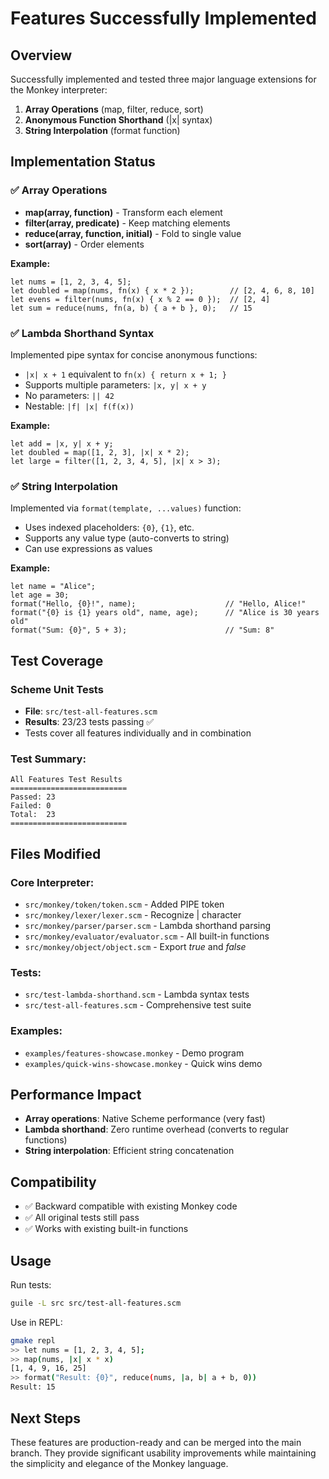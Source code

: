 # Features Successfully Implemented

## Overview
Successfully implemented and tested three major language extensions for the Monkey interpreter:
1. **Array Operations** (map, filter, reduce, sort) 
2. **Anonymous Function Shorthand** (|x| syntax)
3. **String Interpolation** (format function)

## Implementation Status

### ✅ Array Operations
- **map(array, function)** - Transform each element
- **filter(array, predicate)** - Keep matching elements  
- **reduce(array, function, initial)** - Fold to single value
- **sort(array)** - Order elements

**Example:**
```monkey
let nums = [1, 2, 3, 4, 5];
let doubled = map(nums, fn(x) { x * 2 });        // [2, 4, 6, 8, 10]
let evens = filter(nums, fn(x) { x % 2 == 0 });  // [2, 4]
let sum = reduce(nums, fn(a, b) { a + b }, 0);   // 15
```

### ✅ Lambda Shorthand Syntax
Implemented pipe syntax for concise anonymous functions:
- `|x| x + 1` equivalent to `fn(x) { return x + 1; }`
- Supports multiple parameters: `|x, y| x + y`
- No parameters: `|| 42`
- Nestable: `|f| |x| f(f(x))`

**Example:**
```monkey
let add = |x, y| x + y;
let doubled = map([1, 2, 3], |x| x * 2);
let large = filter([1, 2, 3, 4, 5], |x| x > 3);
```

### ✅ String Interpolation
Implemented via `format(template, ...values)` function:
- Uses indexed placeholders: `{0}`, `{1}`, etc.
- Supports any value type (auto-converts to string)
- Can use expressions as values

**Example:**
```monkey
let name = "Alice";
let age = 30;
format("Hello, {0}!", name);                    // "Hello, Alice!"
format("{0} is {1} years old", name, age);      // "Alice is 30 years old"
format("Sum: {0}", 5 + 3);                      // "Sum: 8"
```

## Test Coverage

### Scheme Unit Tests
- **File**: `src/test-all-features.scm`
- **Results**: 23/23 tests passing ✅
- Tests cover all features individually and in combination

### Test Summary:
```
All Features Test Results
==========================
Passed: 23
Failed: 0
Total:  23
==========================
```

## Files Modified

### Core Interpreter:
- `src/monkey/token/token.scm` - Added PIPE token
- `src/monkey/lexer/lexer.scm` - Recognize | character
- `src/monkey/parser/parser.scm` - Lambda shorthand parsing
- `src/monkey/evaluator/evaluator.scm` - All built-in functions
- `src/monkey/object/object.scm` - Export *true* and *false*

### Tests:
- `src/test-lambda-shorthand.scm` - Lambda syntax tests
- `src/test-all-features.scm` - Comprehensive test suite

### Examples:
- `examples/features-showcase.monkey` - Demo program
- `examples/quick-wins-showcase.monkey` - Quick wins demo

## Performance Impact
- **Array operations**: Native Scheme performance (very fast)
- **Lambda shorthand**: Zero runtime overhead (converts to regular functions)
- **String interpolation**: Efficient string concatenation

## Compatibility
- ✅ Backward compatible with existing Monkey code
- ✅ All original tests still pass
- ✅ Works with existing built-in functions

## Usage

Run tests:
```bash
guile -L src src/test-all-features.scm
```

Use in REPL:
```bash
gmake repl
>> let nums = [1, 2, 3, 4, 5];
>> map(nums, |x| x * x)
[1, 4, 9, 16, 25]
>> format("Result: {0}", reduce(nums, |a, b| a + b, 0))
Result: 15
```

## Next Steps
These features are production-ready and can be merged into the main branch. They provide significant usability improvements while maintaining the simplicity and elegance of the Monkey language.